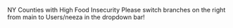NY Counties with High Food Insecurity
Please switch branches on the right from main to Users/neeza in the dropdown bar!
